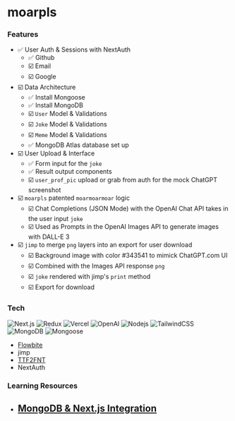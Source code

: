 # moarpls

### Features
- ✅ User Auth & Sessions with NextAuth
    - ✅ Github
    - ☑️ Email
    - ☑️ Google
- ☑️ Data Architecture
    - ✅ Install Mongoose
    - ✅ Install MongoDB
    - ☑️ `User` Model & Validations
    - ☑️ `Joke` Model & Validations
    - ☑️ `Meme` Model & Validations
    - ✅ MongoDB Atlas database set up
- ☑️ User Upload & Interface
  - ✅ Form input for the `joke`
  - ✅ Result output components
  - ☑️ `user_prof_pic` upload or grab from auth for the mock ChatGPT screenshot
- ☑️ `moarpls` patented `moarmoarmoar` logic
  - ☑️ Chat Completions (JSON Mode) with the OpenAI Chat API takes in the user input `joke`
  - ☑️ Used as Prompts in the OpenAI Images API to generate images with DALL-E 3
- ☑️ `jimp` to merge `png` layers into an export for user download
  - ☑️ Background image with color #343541 to mimick ChatGPT.com UI
  - ☑️ Combined with the Images API response `png`
  - ☑️ `joke` rendered with jimp's `print` method
  - ☑️ Export for download

### Tech
<p>
  <img alt="Next.js" src="https://img.shields.io/badge/-Next.js-000000?style=flat-square&logo=nextdotjs&logoColor=white"/>
  <img alt="Redux" src="https://img.shields.io/badge/-Redux-764ABC?style=flat-square&logo=redux&logoColor=white" />
  <img alt="Vercel" src="https://img.shields.io/badge/-Vercel-000000?style=flat-square&logo=vercel&logoColor=white" />
  <img alt="OpenAI" src="https://img.shields.io/badge/-OpenAI-10A27F?style=flat-square&logo=openai&logoColor=white" />
  <img alt="Nodejs" src="https://img.shields.io/badge/-Node.js-43853d?style=flat-square&logo=Node.js&logoColor=white" />
  <img alt="TailwindCSS" src="https://img.shields.io/badge/-TailwindCSS-0EA5E9?style=flat-square&logo=tailwindCSS&logoColor=white"/>
  <img alt="MongoDB" src="https://img.shields.io/badge/-MongoDB-13aa52?style=flat-square&logo=mongodb&logoColor=white" />
  <img alt="Mongoose" src="https://img.shields.io/badge/-Mongoose-880000?style=flat-square&logo=mongoose&logoColor=white" />
</p>

- [Flowbite](https://www.flowbite-react.com/docs/components/accordion)
- jimp
- [TTF2FNT](https://ttf2fnt.com/)
- NextAuth

### Learning Resources
- [MongoDB & Next.js Integration](https://github.com/garysbot/mongodb-nextjs-connection-sample)
    - 
